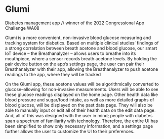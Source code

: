 # Glumi
Diabetes management app // winner of the 2022 Congressional App Challenge WA08

Glumi is a more convenient, non-invasive blood glucose measuring and tracking system for diabetics. Based on multiple clinical studies’ findings of a strong correlation between breath acetone and blood glucose, our smart IoT device – the Breathanalyzer – allows users to breathe into its mouthpiece, where a sensor records breath acetone levels. By holding the pair device button on the app’s settings page, the user can pair their  Breathanalyzer with their app, allowing the Breathanalyzer to push acetone readings to the app, where they will be tracked

On the Glumi app, these acetone values will be algorithmically converted to glucose–allowing for non-invasive measurements. Users will be able to see these glucose readings displayed on the home page. Other health data like blood pressure and sugar/food intake, as well as more detailed graphs of blood glucose, will be displayed on the past data page. They will also be able to manually input or edit all of their health data on the edit data page. And, all of this was designed with the user in mind; people with diabetes span a spectrum of familiarity with technology. Therefore, the entire UI has been simplified to show only necessary information, and a settings page further allows the user to customize the UI to their preferences.
